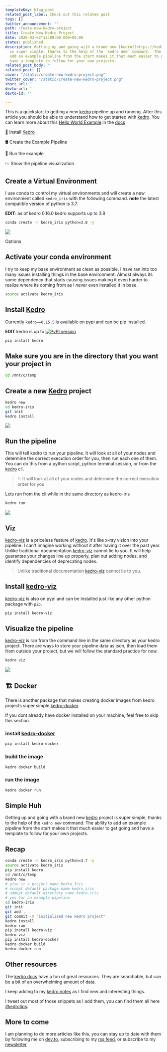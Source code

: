 ```yaml
---
templateKey: blog-post
related_post_label: Check out this related post
tags: []
twitter_announcement: ''
path: create-new-kedro-project
title: Create New Kedro Project
date: 2020-03-02T12:09:00.000+00:00
status: published
description: Getting up and going with a brand new [kedro](https://kedro.readthedocs.io) project
  is super simple, thanks to the help of the `kedro new` command.  The ability to
  add an example pipeline from the start makes it that much easier to get going and
  have a template to follow for your own projects.
related_post_body: ''
related_post: []
cover: "/static/create-new-kedro-project.png"
twitter_cover: "/static/create-new-kedro-project.png"
short_url: ''
devto-url: ''
devto-id: ''

---
```

This is a quickstart to getting a new [kedro](https://kedro.readthedocs.io) pipeline up and running.  After this article you should be able to understand how to get started with [kedro](https://kedro.readthedocs.io).  You can learn more about this [Hello World Example](https://kedro.readthedocs.io/en/stable/02_getting_started/04_hello_world.html) in the [docs](https://kedro.readthedocs.io/en/stable/02_getting_started/04_hello_world.html)

🧹 Install [Kedro](https://kedro.readthedocs.io)

🛢 Create the Example Pipeline

💨 Run the example

📉 Show the pipeline visualization

## Create a Virtual Environment

I use conda to control my virtual environments and will create a new environment called `kedro_iris` with the following command.  **note** the latest compatible version of python is 3.7.

**EDIT**: as of kedro 0.16.0 kedro supports up to 3.8

``` bash
conda create -n kedro_iris python=3.8 -y
```

![](https://waylonwalker.com/conda-create-kedro-iris.gif)

Options

## Activate your conda environment

I try to keep my base environment as clean as possible.  I have ran into too many issues installing things in the base environment.  Almost always its some dependency that starts causing issues making it even harder to realize where its coming from as I never even installed it in base.

``` bash
source activate kedro_iris
```

## Install [Kedro](https://kedro.readthedocs.io)

Currently `kedro==0.15.5` is available on pypi and can be pip installed.

**EDIT** kedro is up to [![PyPI version](https://badge.fury.io/py/kedro.svg)](https://pypi.org/project/kedro/)

``` bash
pip install kedro
```

## Make sure you are in the directory that you want your project in

``` bash
cd /mnt/c/temp
```

## Create a new [Kedro](https://kedro.readthedocs.io) project

``` bash
kedro new
cd kedro-iris
git init
kedro install
```

![](https://waylonwalker.com/kedro-new-iris.gif)

## Run the pipeline

This will tell kedro to run your pipeline.  It will look at all of your nodes and determine the correct execution order for you, then run each one of them.  You can do this from a python script, python terminal session, or from the [kedro](https://kedro.readthedocs.io) cli.

> ✨ It will look at all of your nodes and determine the correct execution order for you

Lets run from the cli while in the same directory as kedro-iris

``` bash
kedro run
```

![](https://waylonwalker.com/kedro-new-iris.gif)

## Viz

[kedro-viz](https://github.com/quantumblacklabs/kedro-viz) is a priceless feature of [kedro](https://kedro.readthedocs.io).  It's like x-ray vision into your pipeline.  I can't imagine working without it after having it over the past year.  Unlike traditional documentation [kedro-viz](https://github.com/quantumblacklabs/kedro-viz) cannot lie to you.  It will help guarantee your changes line up properly, plan out adding nodes, and identify dependencies of deprecating nodes.

> Unlike traditional documentation [kedro-viz](https://github.com/quantumblacklabs/kedro-viz) cannot lie to you.

## Install [kedro-viz](https://github.com/quantumblacklabs/kedro-viz)

[kedro-viz](https://github.com/quantumblacklabs/kedro-viz) is also on pypi and can be installed just like any other python package with `pip`.

```bash
pip install kedro-viz
```

## Visualize the pipeline

[kedro-viz](https://github.com/quantumblacklabs/kedro-viz) is ran from the command line in the same directory as your kedro project.  There are ways to store your pipeline data as json, then load them from outside your project, but we will follow the standard practice for now.

``` bash
kedro viz
```

![](https://waylonwalker.com/kedro-viz-iris.gif)

## 🏗 Docker

There is another package that makes creating docker images from kedro projects super simple [kedro-docker](https://github.com/quantumblacklabs/kedro-docker).

If you dont already have docker installed on your machine, feel free to skip this section.

### install [kedro-docker](https://github.com/quantumblacklabs/kedro-docker)

``` bash
pip install kedro-docker
```

### build the image

``` bash
kedro docker build
```

### run the image

``` bash
kedro docker run
```

## Simple Huh

Getting up and going with a brand new [kedro](https://kedro.readthedocs.io) project is super simple, thanks to the help of the `kedro new` command.  The ability to add an example pipeline from the start makes it that much easier to get going and have a template to follow for your own projects.

## Recap

``` bash
conda create -n kedro_iris python=3.7 -y
source activate kedro_iris
pip install kedro
cd /mnt/c/temp
kedro new
# give it a project name Kedro Iris
# accept default package name kedro_iris
# addept default directory name kedro-iris
# yes for an example pipeline
cd kedro-iris
git init
git add .
git commit -m "initialized new kedro project"
kedro install
kedro run
pip install kedro-viz
kedro viz
pip install kedro-docker
kedro docker build
kedro docker run
```

## Other resources

The [kedro docs](https://kedro.readthedocs.io/) have a ton of great resources.  They are searchable, but can be a bit of an overwhelming amount of data.

I keep adding to my [kedro notes](https://waylonwalker.com/notes/kedro/) as I find new and interesting things.

I tweet out most of those snippets as I add them, you can find them all here [#kedrotips](https://twitter.com/search?q=%23kedrotips).

## More to come

I am planning to do more articles like this, you can stay up to date with them by following me on [dev.to](https://dev.to/waylonwalker), subscribing to my [rss feed](https://waylonwalker.com/blog/rss.xml), or subscribe to my [newsletter](https://waylonwalker.com/newsletter)
